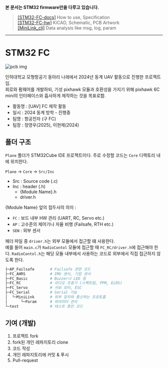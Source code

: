 **본 문서는 STM32 firmware만을 다루고 있습니다.**

> [[STM32-FC-docs]](https://github.com/NARAE-INHA-UNIV/STM32-FC-docs) How to use, Specification <br>
> [[STM32-FC-hw]](https://github.com/NARAE-INHA-UNIV/STM32-FC-hw) KiCAD, Schematic, PCB Artwork <br>
> [[MiniLink_cli]](https://github.com/NARAE-INHA-UNIV/MiniLink_cli) Data analysis like msg, log, param <br>

-----

# STM32 FC


![pcb img](./STM32-FC.jpg)


인하대학교 모형항공기 동아리 나래에서 2024년 동계 UAV 활동으로 진행한 프로젝트임. <br>
회로와 펌웨어를 개발하되, 기성 pixhawk 모듈과 호환성을 가지기 위해 pixhawk 6C mini의 인터페이스와 흡사하게 제작하는 것을 목표로함. <br>

- 활동명 : [UAV] FC 제작 활동
- 일시 : 2024 동계 방학 - 진행중
- 팀명 :  항공전자 (구 FC)
- 팀장 : 정영우(2025), 이현제(2024)


## 폴더 구조

`Plane` 폴더가 STM32Cube IDE 프로젝트이다. 주로 수정할 코드는 `Core` 디렉토리 내에 위치한다.

`Plane` -> `Core` -> `Src/Inc`

- Src : Source code (.c)
- Inc : header (.h)
  - {Module Name}.h
  - driver.h

{Module Name} 앞의 접두사의 의미 :
- `FC` : 보드 내부 HW 관리 (UART, RC, Servo etc.)
- `AP` : 고수준의 제어기나 자율 비행 (Failsafe, RTH etc.)
- `SEN` : 외부 센서

헤더 파일 중 `driver.h`는 외부 모듈에서 접근할 떄 사용한다. <br>
예를 들어 `main.c`가 `RadioContol` 모듈에 접근할 때 `FC_RC/driver.h`에 접근해야 한다. `RadioContol.h`는 해당 모듈 내부에서 사용하는 코드로 외부에서 직접 접근하지 않도록 한다.

```bash
├─AP_Failsafe       # Failsafe 관련 코드
├─FC_AHRS           # IMU 센서, 기압 센서
├─FC_Basic          # Buzzer나 LED 등
├─FC_RC             # 라디오 조종기 (스펙트럼, PPM, ELRS)
├─FC_Servo          # 서보 모터, ESC
├─FC_Serial         # Serial 기능
│  └─MiniLink       # 외부 장치와 통신하는 프로토콜
│      └─Param      # 파라미터 관리
└─test              # 테스트 중인 코드
```


## 기여 (개발)

1. 프로젝트 fork
2. fork된 개인 레파지토리 clone
3. 코드 작성
4. 개인 레파지토리에 커밋 & 푸시
5. Pull-request
